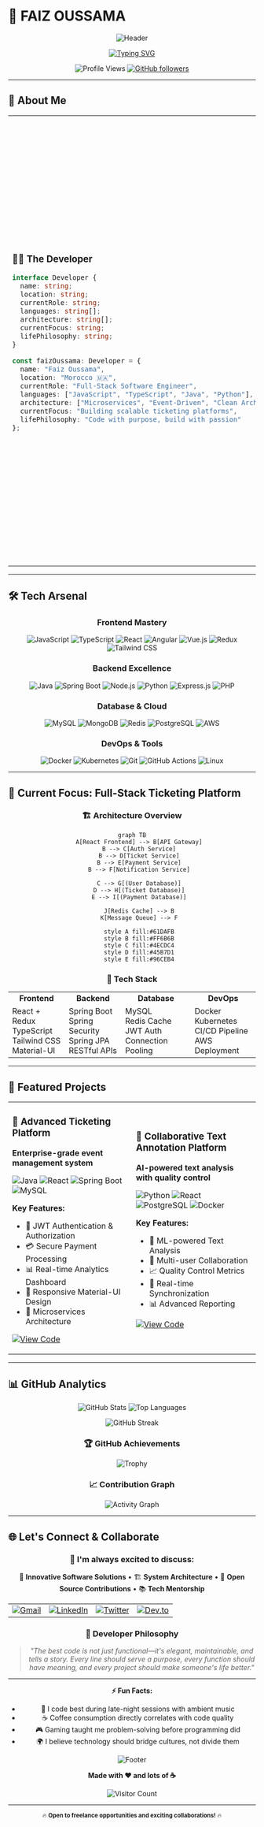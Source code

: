 # 💫 FAIZ OUSSAMA

<div align="center">
  
  ![Header](https://capsule-render.vercel.app/api?type=waving&color=0:667eea,100:764ba2&height=300&section=header&text=FAIZ%20OUSSAMA&fontSize=80&fontColor=fff&animation=fadeIn&fontAlignY=38&desc=Full-Stack%20Developer%20%7C%20Software%20Architect%20%7C%20Digital%20Craftsman&descAlignY=55&descSize=18)
  
  [![Typing SVG](https://readme-typing-svg.herokuapp.com?font=JetBrains+Mono&weight=600&size=28&duration=3000&pause=1000&color=667EEA&center=true&vCenter=true&multiline=false&width=800&height=100&lines=Building+the+Future%2C+One+Line+at+a+Time;Passionate+Full-Stack+Developer+from+Morocco+%F0%9F%87%B2%F0%9F%87%A6;Crafting+Digital+Solutions+That+Matter)](https://git.io/typing-svg)
  
  ![Profile Views](https://komarev.com/ghpvc/?username=faiz-oussama&style=for-the-badge&color=667eea&label=PROFILE+VIEWS)
  [![GitHub followers](https://img.shields.io/github/followers/faiz-oussama?style=for-the-badge&color=667eea&labelColor=1e1e2e)](https://github.com/faiz-oussama)
  
</div>

---

## 🚀 About Me

<table>
<tr>
<td width="50%">

### 👨‍💻 The Developer

```typescript
interface Developer {
  name: string;
  location: string;
  currentRole: string;
  languages: string[];
  architecture: string[];
  currentFocus: string;
  lifePhilosophy: string;
}

const faizOussama: Developer = {
  name: "Faiz Oussama",
  location: "Morocco 🇲🇦",
  currentRole: "Full-Stack Software Engineer",
  languages: ["JavaScript", "TypeScript", "Java", "Python"],
  architecture: ["Microservices", "Event-Driven", "Clean Architecture"],
  currentFocus: "Building scalable ticketing platforms",
  lifePhilosophy: "Code with purpose, build with passion"
};
```

</td>
<td width="50%">

### 🎯 What Drives Me

🔥 **Passion:** Creating software that solves real-world problems  
🌱 **Learning:** Always staying ahead of the technology curve  
🤝 **Community:** Contributing to open-source and mentoring developers  
💡 **Innovation:** Turning complex ideas into elegant solutions  
🎨 **Craft:** Writing clean, maintainable, and scalable code  

### 📫 Quick Connect
[![LinkedIn](https://img.shields.io/badge/-LinkedIn-0A66C2?style=flat-square&logo=linkedin&logoColor=white)](https://linkedin.com/in/oussama-faiz)
[![Email](https://img.shields.io/badge/-Email-EA4335?style=flat-square&logo=gmail&logoColor=white)](mailto:faizouss123@gmail.com)
[![Twitter](https://img.shields.io/badge/-Twitter-1DA1F2?style=flat-square&logo=twitter&logoColor=white)](https://twitter.com/faiz_oussama)

</td>
</tr>
</table>

---

## 🛠️ Tech Arsenal

<div align="center">

### Frontend Mastery
![JavaScript](https://img.shields.io/badge/-JavaScript-F7DF1E?style=for-the-badge&logo=javascript&logoColor=black)
![TypeScript](https://img.shields.io/badge/-TypeScript-3178C6?style=for-the-badge&logo=typescript&logoColor=white)
![React](https://img.shields.io/badge/-React-61DAFB?style=for-the-badge&logo=react&logoColor=black)
![Angular](https://img.shields.io/badge/-Angular-DD0031?style=for-the-badge&logo=angular&logoColor=white)
![Vue.js](https://img.shields.io/badge/-Vue.js-4FC08D?style=for-the-badge&logo=vue.js&logoColor=white)
![Redux](https://img.shields.io/badge/-Redux-764ABC?style=for-the-badge&logo=redux&logoColor=white)
![Tailwind CSS](https://img.shields.io/badge/-Tailwind_CSS-38B2AC?style=for-the-badge&logo=tailwind-css&logoColor=white)

### Backend Excellence
![Java](https://img.shields.io/badge/-Java-007396?style=for-the-badge&logo=java&logoColor=white)
![Spring Boot](https://img.shields.io/badge/-Spring_Boot-6DB33F?style=for-the-badge&logo=spring-boot&logoColor=white)
![Node.js](https://img.shields.io/badge/-Node.js-339933?style=for-the-badge&logo=node.js&logoColor=white)
![Python](https://img.shields.io/badge/-Python-3776AB?style=for-the-badge&logo=python&logoColor=white)
![Express.js](https://img.shields.io/badge/-Express.js-000000?style=for-the-badge&logo=express&logoColor=white)
![PHP](https://img.shields.io/badge/-PHP-777BB4?style=for-the-badge&logo=php&logoColor=white)

### Database & Cloud
![MySQL](https://img.shields.io/badge/-MySQL-4479A1?style=for-the-badge&logo=mysql&logoColor=white)
![MongoDB](https://img.shields.io/badge/-MongoDB-47A248?style=for-the-badge&logo=mongodb&logoColor=white)
![Redis](https://img.shields.io/badge/-Redis-DC382D?style=for-the-badge&logo=redis&logoColor=white)
![PostgreSQL](https://img.shields.io/badge/-PostgreSQL-336791?style=for-the-badge&logo=postgresql&logoColor=white)
![AWS](https://img.shields.io/badge/-AWS-232F3E?style=for-the-badge&logo=amazon-aws&logoColor=white)

### DevOps & Tools
![Docker](https://img.shields.io/badge/-Docker-2496ED?style=for-the-badge&logo=docker&logoColor=white)
![Kubernetes](https://img.shields.io/badge/-Kubernetes-326CE5?style=for-the-badge&logo=kubernetes&logoColor=white)
![Git](https://img.shields.io/badge/-Git-F05032?style=for-the-badge&logo=git&logoColor=white)
![GitHub Actions](https://img.shields.io/badge/-GitHub_Actions-2088FF?style=for-the-badge&logo=github-actions&logoColor=white)
![Linux](https://img.shields.io/badge/-Linux-FCC624?style=for-the-badge&logo=linux&logoColor=black)

</div>

---

## 🎯 Current Focus: Full-Stack Ticketing Platform

<div align="center">

### 🏗️ Architecture Overview

```mermaid
graph TB
    A[React Frontend] --> B[API Gateway]
    B --> C[Auth Service]
    B --> D[Ticket Service]
    B --> E[Payment Service]
    B --> F[Notification Service]
    
    C --> G[(User Database)]
    D --> H[(Ticket Database)]
    E --> I[(Payment Database)]
    
    J[Redis Cache] --> B
    K[Message Queue] --> F
    
    style A fill:#61DAFB
    style B fill:#FF6B6B
    style C fill:#4ECDC4
    style D fill:#45B7D1
    style E fill:#96CEB4
```

### 🔧 Tech Stack
<table align="center">
<tr>
<td align="center"><strong>Frontend</strong></td>
<td align="center"><strong>Backend</strong></td>
<td align="center"><strong>Database</strong></td>
<td align="center"><strong>DevOps</strong></td>
</tr>
<tr>
<td>React + Redux<br/>TypeScript<br/>Tailwind CSS<br/>Material-UI</td>
<td>Spring Boot<br/>Spring Security<br/>Spring JPA<br/>RESTful APIs</td>
<td>MySQL<br/>Redis Cache<br/>JWT Auth<br/>Connection Pooling</td>
<td>Docker<br/>Kubernetes<br/>CI/CD Pipeline<br/>AWS Deployment</td>
</tr>
</table>

</div>

---

## 🌟 Featured Projects

<div align="center">

<table>
<tr>
<td width="50%">

### 🎫 Advanced Ticketing Platform
**Enterprise-grade event management system**

![Java](https://img.shields.io/badge/-Java-007396?style=flat-square&logo=java&logoColor=white)
![React](https://img.shields.io/badge/-React-61DAFB?style=flat-square&logo=react&logoColor=black)
![Spring Boot](https://img.shields.io/badge/-Spring_Boot-6DB33F?style=flat-square&logo=spring-boot&logoColor=white)
![MySQL](https://img.shields.io/badge/-MySQL-4479A1?style=flat-square&logo=mysql&logoColor=white)

**Key Features:**
- 🔐 JWT Authentication & Authorization
- 💳 Secure Payment Processing
- 📊 Real-time Analytics Dashboard
- 🎨 Responsive Material-UI Design
- 🚀 Microservices Architecture

[![View Code](https://img.shields.io/badge/-View_Code-181717?style=flat-square&logo=github&logoColor=white)](https://github.com/faiz-oussama)

</td>
<td width="50%">

### 📝 Collaborative Text Annotation Platform
**AI-powered text analysis with quality control**

![Python](https://img.shields.io/badge/-Python-3776AB?style=flat-square&logo=python&logoColor=white)
![React](https://img.shields.io/badge/-React-61DAFB?style=flat-square&logo=react&logoColor=black)
![PostgreSQL](https://img.shields.io/badge/-PostgreSQL-336791?style=flat-square&logo=postgresql&logoColor=white)
![Docker](https://img.shields.io/badge/-Docker-2496ED?style=flat-square&logo=docker&logoColor=white)

**Key Features:**
- 🤖 ML-powered Text Analysis
- 👥 Multi-user Collaboration
- 📈 Quality Control Metrics
- 🔄 Real-time Synchronization
- 📊 Advanced Reporting

[![View Code](https://img.shields.io/badge/-View_Code-181717?style=flat-square&logo=github&logoColor=white)](https://github.com/faiz-oussama/Collaborative-Text-Annotation-Platform-with-Quality-Control)

</td>
</tr>
</table>

</div>

---

## 📊 GitHub Analytics

<div align="center">

![GitHub Stats](https://github-readme-stats.vercel.app/api?username=faiz-oussama&show_icons=true&theme=tokyonight&hide_border=true&count_private=true&include_all_commits=true)
![Top Languages](https://github-readme-stats.vercel.app/api/top-langs/?username=faiz-oussama&theme=tokyonight&hide_border=true&layout=compact&card_width=445)

![GitHub Streak](https://github-readme-streak-stats.herokuapp.com/?user=faiz-oussama&theme=tokyonight&hide_border=true)

### 🏆 GitHub Achievements
![Trophy](https://github-profile-trophy.vercel.app/?username=faiz-oussama&theme=tokyonight&no-frame=true&column=4&margin-w=15&margin-h=15)

### 📈 Contribution Graph
![Activity Graph](https://github-readme-activity-graph.vercel.app/graph?username=faiz-oussama&bg_color=1a1b27&color=70a5fd&line=70a5fd&point=bf91f3&area=true&hide_border=true)

</div>

---

## 🌐 Let's Connect & Collaborate

<div align="center">

### 💬 I'm always excited to discuss:
🚀 **Innovative Software Solutions** • 🏗️ **System Architecture** • 🤝 **Open Source Contributions** • 📚 **Tech Mentorship**

<table>
<tr>
<td align="center">
<a href="mailto:faizouss123@gmail.com">
<img src="https://img.shields.io/badge/Gmail-D14836?style=for-the-badge&logo=gmail&logoColor=white" alt="Gmail"/>
</a>
</td>
<td align="center">
<a href="https://linkedin.com/in/oussama-faiz">
<img src="https://img.shields.io/badge/LinkedIn-0077B5?style=for-the-badge&logo=linkedin&logoColor=white" alt="LinkedIn"/>
</a>
</td>
<td align="center">
<a href="https://twitter.com/faiz_oussama">
<img src="https://img.shields.io/badge/Twitter-1DA1F2?style=for-the-badge&logo=twitter&logoColor=white" alt="Twitter"/>
</a>
</td>
<td align="center">
<a href="https://dev.to/faizoussama">
<img src="https://img.shields.io/badge/dev.to-0A0A0A?style=for-the-badge&logo=devdotto&logoColor=white" alt="Dev.to"/>
</a>
</td>
</tr>
</table>

### 💭 Developer Philosophy

> *"The best code is not just functional—it's elegant, maintainable, and tells a story. Every line should serve a purpose, every function should have meaning, and every project should make someone's life better."*

---

**⚡ Fun Facts:**
- 🌙 I code best during late-night sessions with ambient music
- ☕ Coffee consumption directly correlates with code quality
- 🎮 Gaming taught me problem-solving before programming did
- 🌍 I believe technology should bridge cultures, not divide them

</div>

<div align="center">
  
  ![Footer](https://capsule-render.vercel.app/api?type=waving&color=0:667eea,100:764ba2&height=120&section=footer&animation=fadeIn)
  
  **Made with ❤️ and lots of ☕**
  
  ![Visitor Count](https://profile-counter.glitch.me/faiz-oussama/count.svg)
  
</div>

---

<div align="center">
  <sub>🔥 <strong>Open to freelance opportunities and exciting collaborations!</strong> 🔥</sub>
</div>
